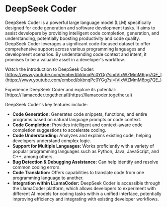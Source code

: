 # DeepSeek Coder

DeepSeek Coder is a powerful large language model (LLM) specifically designed for code generation and software development tasks. It aims to assist developers by providing intelligent code completion, generation, and understanding, potentially boosting productivity and code quality. DeepSeek Coder leverages a significant code-focused dataset to offer comprehensive support across various programming languages and development scenarios. By understanding code context and intent, it promises to be a valuable asset in a developer's workflow.

Watch the introduction to DeepSeek Coder: [https://www.youtube.com/embed/bkbnqPc0YGg?si=lVIxWZMmM6pg7QE_](https://www.youtube.com/embed/bkbnqPc0YGg?si=lVIxWZMmM6pg7QE_)

Experience DeepSeek Coder and explore its potential: [https://llamacoder.together.ai](https://llamacoder.together.ai)

DeepSeek Coder's key features include:

*   **Code Generation:** Generates code snippets, functions, and entire programs based on natural language prompts or code context.
*   **Code Completion:** Provides intelligent and context-aware code completion suggestions to accelerate coding.
*   **Code Understanding:** Analyzes and explains existing code, helping developers understand complex logic.
*   **Support for Multiple Languages:** Works proficiently with a variety of popular programming languages such as Python, Java, JavaScript, and C++, among others.
*   **Bug Detection & Debugging Assistance:** Can help identify and resolve common coding errors.
*   **Code Translation:** Offers capabilities to translate code from one programming language to another.
*   **Integration within LLamaCoder:** DeepSeek Coder is accessible through the LlamaCoder platform, which allows developers to experiment with different AI models for coding tasks within a unified interface, potentially improving efficiency and integrating with existing developer workflows.
